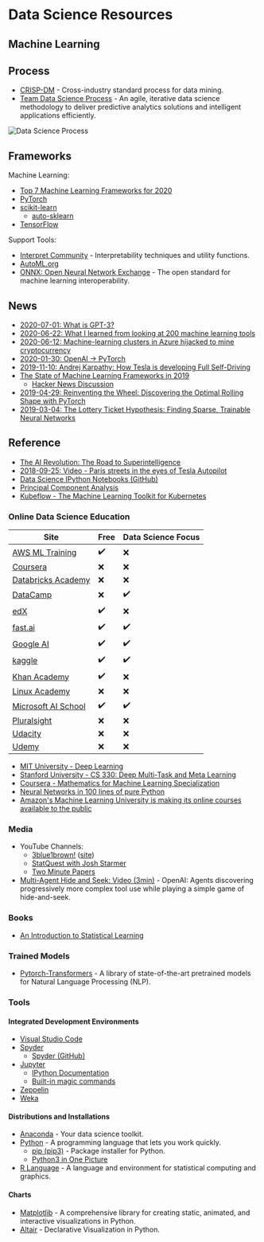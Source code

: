 # Data Science Resources

## Machine Learning

## Process

* [CRISP-DM](https://en.wikipedia.org/wiki/Cross-industry_standard_process_for_data_mining) - Cross-industry standard process for data mining.
* [Team Data Science Process](https://docs.microsoft.com/en-us/azure/machine-learning/team-data-science-process/overview) - An agile, iterative data science methodology to deliver predictive analytics solutions and intelligent applications efficiently.

![Data Science Process](https://secureservercdn.net/160.153.137.170/uh6.338.myftpupload.com/wp-content/uploads/2019/05/post5header.png)

## Frameworks

Machine Learning:

* [Top 7 Machine Learning Frameworks for 2020](https://medium.com/@ODSC/top-7-machine-learning-frameworks-for-2020-7e45164914e1)
* [PyTorch](https://pytorch.org/)
* [scikit-learn](https://scikit-learn.org/)
  * [auto-sklearn](https://github.com/automl/auto-sklearn)
* [TensorFlow](https://www.tensorflow.org/)

Support Tools:

* [Interpret Community](https://github.com/interpretml/interpret-community/) - Interpretability techniques and utility functions.
* [AutoML.org](https://www.automl.org/)
* [ONNX: Open Neural Network Exchange](https://onnx.ai/) - The open standard for machine learning interoperability.

## News

* [2020-07-01: What is GPT-3?](https://tinkeredthinking.com/index.php?id=841)
* [2020-06-22: What I learned from looking at 200 machine learning tools](https://huyenchip.com/2020/06/22/mlops.html)
* [2020-06-12: Machine-learning clusters in Azure hijacked to mine cryptocurrency](https://arstechnica.com/information-technology/2020/06/machine-learning-clusters-in-azure-hijacked-to-mine-cryptocurrency/)
* [2020-01-30: OpenAI → PyTorch](https://openai.com/blog/openai-pytorch/)
* [2019-11-10: Andrej Karpathy: How Tesla is developing Full Self-Driving](https://www.reddit.com/r/tech/comments/dtfhh7/bye_chrome_why_im_switching_to_firefox_and_you/)
* [The State of Machine Learning Frameworks in 2019](https://thegradient.pub/state-of-ml-frameworks-2019-pytorch-dominates-research-tensorflow-dominates-industry/)
  * [Hacker News Discussion](https://news.ycombinator.com/item?id=21216200)
* [2019-04-29: Reinventing the Wheel: Discovering the Optimal Rolling Shape with PyTorch](https://blog.benwiener.com/programming/2019/04/29/reinventing-the-wheel.html)
* [2019-03-04: The Lottery Ticket Hypothesis: Finding Sparse, Trainable Neural Networks](https://arxiv.org/abs/1803.03635)
  
## Reference

* [The AI Revolution: The Road to Superintelligence](https://waitbutwhy.com/2015/01/artificial-intelligence-revolution-1.html)
* [2018-09-25: Video - Paris streets in the eyes of Tesla Autopilot](https://www.youtube.com/watch?v=_1MHGUC_BzQ)
* [Data Science IPython Notebooks (GitHub)](https://github.com/donnemartin/data-science-ipython-notebooks)
* [Principal Component Analysis](https://setosa.io/ev/principal-component-analysis/)
* [Kubeflow - The Machine Learning Toolkit for Kubernetes](https://www.kubeflow.org/)

### Online Data Science Education

|Site|Free|Data Science Focus|
|-|-|-|
|[AWS ML Training](https://www.aws.training/LearningLibrary?filters=classification%3A30&filters=language%3A1&filters=digital%3A1&tab=digital_courses)|✔️|❌|
|[Coursera](https://www.coursera.org/)|❌|❌|
|[Databricks Academy](https://academy.databricks.com/)|❌|❌|
|[DataCamp](https://www.datacamp.com/)|❌|✔️|
|[edX](https://www.edx.org/course/subject/data-science)|✔️|❌|
|[fast.ai](https://www.fast.ai/)|✔️|✔️|
|[Google AI](https://ai.google/education/)|✔️|✔️|
|[kaggle](https://www.kaggle.com/)|✔️|✔️|
|[Khan Academy](https://www.khanacademy.org/)|✔️|❌|
|[Linux Academy](https://linuxacademy.com/)|❌|❌|
|[Microsoft AI School](https://aischool.microsoft.com/en-us/home)|✔️|✔️|
|[Pluralsight](https://www.pluralsight.com/)|❌|❌|
|[Udacity](https://www.udacity.com/)|❌|❌|
|[Udemy](https://www.udemy.com/)|❌|❌|

* [MIT University - Deep Learning](https://deeplearning.mit.edu/)
* [Stanford University - CS 330: Deep Multi-Task and Meta Learning](https://cs330.stanford.edu/)
* [Coursera - Mathematics for Machine Learning Specialization](https://www.coursera.org/specializations/mathematics-machine-learning)
* [Neural Networks in 100 lines of pure Python](https://eisenjulian.github.io/deep-learning-in-100-lines/index.html)
* [Amazon's Machine Learning University is making its online courses available to the public](https://www.amazon.science/latest-news/machine-learning-course-free-online-from-amazon-machine-learning-university)


### Media

* YouTube Channels:
  * [3blue1brown!](https://www.youtube.com/c/3blue1brown) ([site](https://www.3blue1brown.com/))
  * [StatQuest with Josh Starmer](https://www.youtube.com/channel/UCtYLUTtgS3k1Fg4y5tAhLbw)
  * [Two Minute Papers](https://www.youtube.com/channel/UCbfYPyITQ-7l4upoX8nvctg)
* [Multi-Agent Hide and Seek: Video (3min)](https://www.youtube.com/watch?v=kopoLzvh5jY) - OpenAI: Agents discovering progressively more complex tool use while playing a simple game of hide-and-seek.

### Books

* [An Introduction to Statistical Learning](http://faculty.marshall.usc.edu/gareth-james/ISL/)

### Trained Models

* [Pytorch-Transformers](https://github.com/huggingface/pytorch-transformers) - A library of state-of-the-art pretrained models for Natural Language Processing (NLP).

### Tools

#### Integrated Development Environments

* [Visual Studio Code](https://code.visualstudio.com/)
* [Spyder](https://www.spyder-ide.org/)
  * [Spyder (GitHub)](https://github.com/spyder-ide/spyder)
* [Jupyter](https://jupyter.org/)
  * [IPython Documentation](https://ipython.readthedocs.io/en/stable/index.html)
  * [Built-in magic commands](https://ipython.readthedocs.io/en/stable/interactive/magics.html)
* [Zeppelin](https://zeppelin.apache.org/)
* [Weka](https://www.cs.waikato.ac.nz/ml/weka/)
  
#### Distributions and Installations

* [Anaconda](https://anaconda.org/) - Your data science toolkit.
* [Python](https://www.python.org/) - A programming language that lets you work quickly.
  * [pip (pip3)](https://pypi.org/project/pip/) - Package installer for Python.
  * [Python3 in One Picture](https://raw.githubusercontent.com/coodict/python3-in-one-pic/master/py3%20in%20one%20pic.png)
* [R Language](https://www.r-project.org/) - A language and environment for statistical computing and graphics.

#### Charts

* [Matplotlib](https://matplotlib.org/) - A comprehensive library for creating static, animated, and interactive visualizations in Python.
* [Altair](https://altair-viz.github.io/index.html) - Declarative Visualization in Python.



